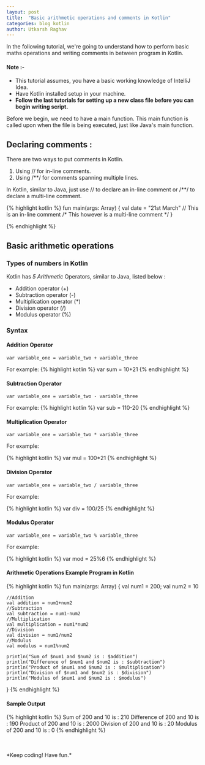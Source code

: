```yaml
---
layout: post
title:  "Basic arithmetic operations and comments in Kotlin"
categories: blog kotlin
author: Utkarsh Raghav
---
```

In the following tutorial, we're going to understand how to perform basic maths operations and writing comments in between program in Kotlin.

#### Note :-<br>
- This tutorial assumes, you have a basic working knowledge of IntelliJ Idea.
- Have Kotlin installed setup in your machine.
- **Follow the last tutorials for setting up a new class file before you can begin writing script.**

Before we begin, we need to have a main function. This main function is called upon when the file is being executed, just like Java's main function.

## Declaring comments :
There are two ways to put comments in Kotlin.

1. Using // for in-line comments.
2. Using /\*\*/ for comments spanning multiple lines.

In Kotlin, similar to Java, just use // to declare an in-line comment or /\*\*/ to declare a multi-line comment.

{% highlight kotlin %}
  fun main(args: Array<String>) {
    val date = "21st March" // This is an in-line comment
    /*
    This however
    is a multi-line
    comment
    */
  }

{% endhighlight %}

## Basic arithmetic operations
### Types of numbers in Kotlin

Kotlin has *5 Arithmetic* Operators, similar to Java, listed below :

- Addition operator (+)
- Subtraction operator (-)
- Multiplication operator (\*)
- Division operator (/)
- Modulus operator (%)

### Syntax
#### Addition Operator

`var variable_one = variable_two + variable_three`

For example:
{% highlight kotlin %}
var sum = 10+21
{% endhighlight %}

#### Subtraction Operator

`var variable_one = variable_two - variable_three`

For example:
{% highlight kotlin %}
var sub = 110-20
{% endhighlight %}

#### Multiplication Operator

`var variable_one = variable_two * variable_three`

For example:

{% highlight kotlin %}
var mul = 100*21
{% endhighlight %}

#### Division Operator

`var variable_one = variable_two / variable_three`

For example:

{% highlight kotlin %}
var div = 100/25
{% endhighlight %}

#### Modulus Operator

`var variable_one = variable_two % variable_three`

For example:

{% highlight kotlin %}
var mod = 25%6
{% endhighlight %}

#### Arithmetic Operations Example Program in Kotlin

{% highlight kotlin %}
fun main(args: Array<String>) {
    val num1 = 200;
    val num2 = 10

    //Addition
    val addition = num1+num2
    //Subtraction
    val subtraction = num1-num2
    //Multiplication
    val multiplication = num1*num2
    //Division
    val division = num1/num2
    //Modulus
    val modulus = num1%num2

    println("Sum of $num1 and $num2 is : $addition")
    println("Difference of $num1 and $num2 is : $subtraction")
    println("Product of $num1 and $num2 is : $multiplication")
    println("Division of $num1 and $num2 is : $division")
    println("Modulus of $num1 and $num2 is : $modulus")
}
{% endhighlight %}

#### Sample Output
{% highlight kotlin %}
Sum of 200 and 10 is : 210
Difference of 200 and 10 is : 190
Product of 200 and 10 is : 2000
Division of 200 and 10 is : 20
Modulus of 200 and 10 is : 0
{% endhighlight %}

<br/>
<br/>
*Keep coding! Have fun.*
